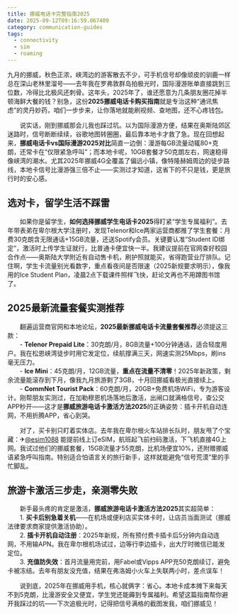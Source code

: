 ```yaml
---
title: 挪威电话卡完整指南2025
date: 2025-09-12T09:16:59.067409
category: communication-guides
tags:
  - connectivity
  - sim
  - roaming
---
```


九月的挪威，秋色正浓，峡湾边的游客散去不少，可手机信号却像顽皮的驯鹿一样总在深山老林里溜号——去年我在罗弗敦群岛拍极光时，国际漫游账单直接跳到三位数，冷得比北极风还刺骨。这年头，2025年了，谁还愿意为几条朋友圈花掉半顿海鲜大餐的钱？别急，这份**2025挪威电话卡购买指南**就是专治这种“通讯焦虑”的灵丹妙药，咱们一步步来，让你落地就能刷视频、查地图，还不心疼钱包。

　　说实话，刚到挪威那会儿我也踩过坑。以为国际漫游方便，结果在奥斯陆郊区迷路时，信号断断续续，谷歌地图转圈圈，最后靠本地卡才救了急。现在回想起来，**挪威电话卡vs国际漫游2025对比**简直一边倒：漫游每GB流量动辄80+克朗，还常卡在“仅限紧急呼叫”；而本地卡呢，10GB套餐才50克朗左右，网速稳得像峡湾的潮水。尤其2025年挪威4G全覆盖了偏远小镇，像特隆赫姆周边的徒步路线，本地卡信号比漫游强三倍不止——实测过才知道，这省下的不只是钱，更是旅行时的安心感。

## 选对卡，留学生活不踩雷
　　如果你是留学生，**如何选择挪威学生电话卡2025**得盯紧“学生专属福利”。去年带表弟在卑尔根大学注册时，发现Telenor和Ice两家运营商都推了学生套餐：月费30克朗含无限通话+15GB流量，还送Spotify会员。关键要认准“Student ID绑定”，激活时上传学生证就行，比普通卡便宜快一半。我建议提前在官网查好校园合作点——奥斯陆大学附近有自动售卡机，刷护照就能买，省得跑营业厅排队。记住啊，学生卡流量别光看数字，重点看夜间是否限速（2025新规要求明示），像我用的Ice Student Plan，凌晨2点下载课件照样飞快，赶论文再也不用蹲图书馆了。

## 2025最新流量套餐实测推荐
　　翻遍运营商官网和本地论坛，**2025最新挪威电话卡流量套餐推荐**必须提这三款：  
　　- **Telenor Prepaid Lite**：30克朗/月，8GB流量+100分钟通话，适合轻度用户。我在松恩峡湾徒步时用它发定位，续航撑满三天，网速实测25Mbps，刷ins毫无压力。  
　　- **Ice Mini**：45克朗/月，12GB流量，**重点在流量不清零**！2025年新政策，剩余流量能滚存到下月，像我九月旅游剩了3GB，十月回挪威看极光直接续上。  
　　- **CommNet Tourist Pack**：60克朗/月，20GB+免费机场WiFi，专为游客设计。刚帮朋友实测过，在加勒穆恩机场落地后激活，出闸口就满格信号，查公交APP秒开——这才是**挪威旅游电话卡激活方法2025**的正确姿势：插卡开机自动连网，不用折腾APP，省心到哭。  

　　对了，买卡别只盯着实体店。去年我在卑尔根火车站排长队时，朋友甩了个宝藏：✈[@esim1088](https://t.me/s/esim1088) 能提前线上订eSIM，航班起飞前扫码激活，下飞机直接4G上网。我试过他们的挪威套餐，15GB流量才55克朗，比机场便宜10%，还附赠挪威语紧急呼叫指南。特别适合怕语言关的旅行新手，这样就能避免“信号荒漠”里的手忙脚乱。

## 旅游卡激活三步走，亲测零失败
　　新手最头疼的肯定是激活，**挪威旅游电话卡激活方法2025**其实超简单：  
　　1. **买卡后别急着关机**——在机场或便利店买实体卡时，让店员当面测试（挪威法律要求商家提供激活协助）。  
　　2. **插卡开机自动注册**：2025年新规，所有预付费卡插卡后5分钟内自动连网，不用输APN。我在卑尔根机场试过，边等行李边插卡，出大厅时微信已能发定位。  
　　3. **充值防失效**：首月流量用完前，用Fabel或Vipps APP充50克朗续订，避免卡被冻结。去年有朋友没充值，结果在弗洛姆小火车上失联两小时，差点误车！  

　　说到底，2025年在挪威用手机，核心就俩字：省心。本地卡成本摊下来每天不到5克朗，比漫游安全又便宜，学生党还能薅到专属福利。希望这篇指南帮你避开我踩过的坑——下次追极光时，记得把信号满格的截图发我，咱们挪威见！